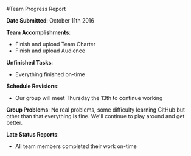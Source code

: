 #Team Progress Report

**Date Submitted**: October 11th 2016

**Team Accomplishments**:
* Finish and upload Team Charter
* Finish and upload Audience 


**Unfinished Tasks**:
* Everything finished on-time

**Schedule Revisions**:
* Our group will meet Thursday the 13th to continue working

**Group Problems**:
No real problems, some difficulty learning GitHub but other than that everything is fine. We'll continue to play around and get better. 

**Late Status Reports**:
* All team members completed their work on-time 
